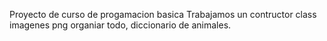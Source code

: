 Proyecto de curso de progamacion basica
Trabajamos un contructor class imagenes png organiar todo, diccionario de animales. 
